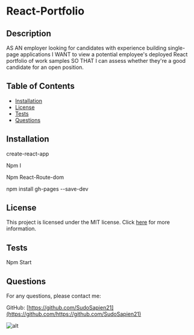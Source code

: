 # React-Portfolio



## Description

AS AN employer looking for candidates with experience building single-page applications
I WANT to view a potential employee's deployed React portfolio of work samples
SO THAT I can assess whether they're a good candidate for an open position.



## Table of Contents

- [Installation](#installation)
- [License](#license)
- [Tests](#tests)
- [Questions](#questions)

## Installation

create-react-app

Npm I 

Npm React-Route-dom

npm install gh-pages --save-dev



## License

This project is licensed under the MIT license. Click [here](https://opensource.org/licenses/MIT) for more information.


## Tests
Npm Start



## Questions

For any questions, please contact me:

GitHub: [https://github.com/SudoSapien21](https://github.com/https://github.com/SudoSapien21)




![alt](./public/rc.gif)
